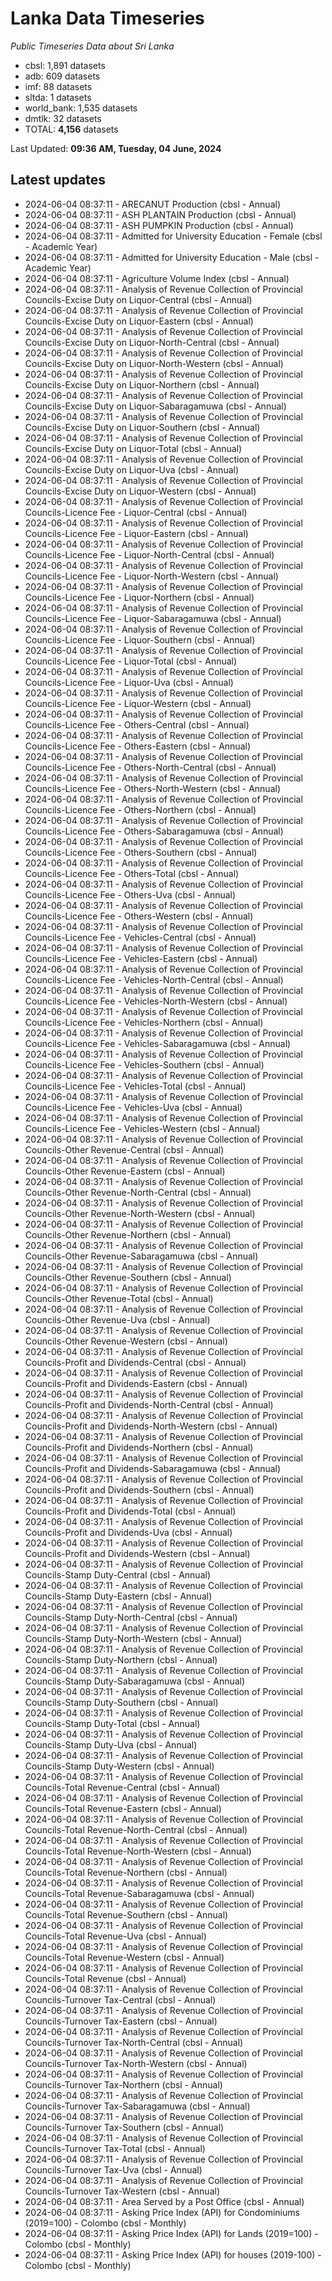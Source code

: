 # Lanka Data Timeseries
*Public Timeseries Data about Sri Lanka*

* cbsl: 1,891 datasets
* adb: 609 datasets
* imf: 88 datasets
* sltda: 1 datasets
* world_bank: 1,535 datasets
* dmtlk: 32 datasets
* TOTAL: **4,156** datasets

Last Updated: **09:36 AM, Tuesday, 04 June, 2024**

## Latest updates

* 2024-06-04 08:37:11 - ARECANUT Production (cbsl - Annual)
* 2024-06-04 08:37:11 - ASH PLANTAIN Production (cbsl - Annual)
* 2024-06-04 08:37:11 - ASH PUMPKIN Production (cbsl - Annual)
* 2024-06-04 08:37:11 - Admitted for University Education - Female (cbsl - Academic Year)
* 2024-06-04 08:37:11 - Admitted for University Education - Male (cbsl - Academic Year)
* 2024-06-04 08:37:11 - Agriculture Volume Index (cbsl - Annual)
* 2024-06-04 08:37:11 - Analysis of Revenue Collection of Provincial Councils-Excise Duty on Liquor-Central (cbsl - Annual)
* 2024-06-04 08:37:11 - Analysis of Revenue Collection of Provincial Councils-Excise Duty on Liquor-Eastern (cbsl - Annual)
* 2024-06-04 08:37:11 - Analysis of Revenue Collection of Provincial Councils-Excise Duty on Liquor-North-Central (cbsl - Annual)
* 2024-06-04 08:37:11 - Analysis of Revenue Collection of Provincial Councils-Excise Duty on Liquor-North-Western (cbsl - Annual)
* 2024-06-04 08:37:11 - Analysis of Revenue Collection of Provincial Councils-Excise Duty on Liquor-Northern (cbsl - Annual)
* 2024-06-04 08:37:11 - Analysis of Revenue Collection of Provincial Councils-Excise Duty on Liquor-Sabaragamuwa (cbsl - Annual)
* 2024-06-04 08:37:11 - Analysis of Revenue Collection of Provincial Councils-Excise Duty on Liquor-Southern (cbsl - Annual)
* 2024-06-04 08:37:11 - Analysis of Revenue Collection of Provincial Councils-Excise Duty on Liquor-Total (cbsl - Annual)
* 2024-06-04 08:37:11 - Analysis of Revenue Collection of Provincial Councils-Excise Duty on Liquor-Uva (cbsl - Annual)
* 2024-06-04 08:37:11 - Analysis of Revenue Collection of Provincial Councils-Excise Duty on Liquor-Western (cbsl - Annual)
* 2024-06-04 08:37:11 - Analysis of Revenue Collection of Provincial Councils-Licence Fee - Liquor-Central (cbsl - Annual)
* 2024-06-04 08:37:11 - Analysis of Revenue Collection of Provincial Councils-Licence Fee - Liquor-Eastern (cbsl - Annual)
* 2024-06-04 08:37:11 - Analysis of Revenue Collection of Provincial Councils-Licence Fee - Liquor-North-Central (cbsl - Annual)
* 2024-06-04 08:37:11 - Analysis of Revenue Collection of Provincial Councils-Licence Fee - Liquor-North-Western (cbsl - Annual)
* 2024-06-04 08:37:11 - Analysis of Revenue Collection of Provincial Councils-Licence Fee - Liquor-Northern (cbsl - Annual)
* 2024-06-04 08:37:11 - Analysis of Revenue Collection of Provincial Councils-Licence Fee - Liquor-Sabaragamuwa (cbsl - Annual)
* 2024-06-04 08:37:11 - Analysis of Revenue Collection of Provincial Councils-Licence Fee - Liquor-Southern (cbsl - Annual)
* 2024-06-04 08:37:11 - Analysis of Revenue Collection of Provincial Councils-Licence Fee - Liquor-Total (cbsl - Annual)
* 2024-06-04 08:37:11 - Analysis of Revenue Collection of Provincial Councils-Licence Fee - Liquor-Uva (cbsl - Annual)
* 2024-06-04 08:37:11 - Analysis of Revenue Collection of Provincial Councils-Licence Fee - Liquor-Western (cbsl - Annual)
* 2024-06-04 08:37:11 - Analysis of Revenue Collection of Provincial Councils-Licence Fee - Others-Central (cbsl - Annual)
* 2024-06-04 08:37:11 - Analysis of Revenue Collection of Provincial Councils-Licence Fee - Others-Eastern (cbsl - Annual)
* 2024-06-04 08:37:11 - Analysis of Revenue Collection of Provincial Councils-Licence Fee - Others-North-Central (cbsl - Annual)
* 2024-06-04 08:37:11 - Analysis of Revenue Collection of Provincial Councils-Licence Fee - Others-North-Western (cbsl - Annual)
* 2024-06-04 08:37:11 - Analysis of Revenue Collection of Provincial Councils-Licence Fee - Others-Northern (cbsl - Annual)
* 2024-06-04 08:37:11 - Analysis of Revenue Collection of Provincial Councils-Licence Fee - Others-Sabaragamuwa (cbsl - Annual)
* 2024-06-04 08:37:11 - Analysis of Revenue Collection of Provincial Councils-Licence Fee - Others-Southern (cbsl - Annual)
* 2024-06-04 08:37:11 - Analysis of Revenue Collection of Provincial Councils-Licence Fee - Others-Total (cbsl - Annual)
* 2024-06-04 08:37:11 - Analysis of Revenue Collection of Provincial Councils-Licence Fee - Others-Uva (cbsl - Annual)
* 2024-06-04 08:37:11 - Analysis of Revenue Collection of Provincial Councils-Licence Fee - Others-Western (cbsl - Annual)
* 2024-06-04 08:37:11 - Analysis of Revenue Collection of Provincial Councils-Licence Fee - Vehicles-Central (cbsl - Annual)
* 2024-06-04 08:37:11 - Analysis of Revenue Collection of Provincial Councils-Licence Fee - Vehicles-Eastern (cbsl - Annual)
* 2024-06-04 08:37:11 - Analysis of Revenue Collection of Provincial Councils-Licence Fee - Vehicles-North-Central (cbsl - Annual)
* 2024-06-04 08:37:11 - Analysis of Revenue Collection of Provincial Councils-Licence Fee - Vehicles-North-Western (cbsl - Annual)
* 2024-06-04 08:37:11 - Analysis of Revenue Collection of Provincial Councils-Licence Fee - Vehicles-Northern (cbsl - Annual)
* 2024-06-04 08:37:11 - Analysis of Revenue Collection of Provincial Councils-Licence Fee - Vehicles-Sabaragamuwa (cbsl - Annual)
* 2024-06-04 08:37:11 - Analysis of Revenue Collection of Provincial Councils-Licence Fee - Vehicles-Southern (cbsl - Annual)
* 2024-06-04 08:37:11 - Analysis of Revenue Collection of Provincial Councils-Licence Fee - Vehicles-Total (cbsl - Annual)
* 2024-06-04 08:37:11 - Analysis of Revenue Collection of Provincial Councils-Licence Fee - Vehicles-Uva (cbsl - Annual)
* 2024-06-04 08:37:11 - Analysis of Revenue Collection of Provincial Councils-Licence Fee - Vehicles-Western (cbsl - Annual)
* 2024-06-04 08:37:11 - Analysis of Revenue Collection of Provincial Councils-Other Revenue-Central (cbsl - Annual)
* 2024-06-04 08:37:11 - Analysis of Revenue Collection of Provincial Councils-Other Revenue-Eastern (cbsl - Annual)
* 2024-06-04 08:37:11 - Analysis of Revenue Collection of Provincial Councils-Other Revenue-North-Central (cbsl - Annual)
* 2024-06-04 08:37:11 - Analysis of Revenue Collection of Provincial Councils-Other Revenue-North-Western (cbsl - Annual)
* 2024-06-04 08:37:11 - Analysis of Revenue Collection of Provincial Councils-Other Revenue-Northern (cbsl - Annual)
* 2024-06-04 08:37:11 - Analysis of Revenue Collection of Provincial Councils-Other Revenue-Sabaragamuwa (cbsl - Annual)
* 2024-06-04 08:37:11 - Analysis of Revenue Collection of Provincial Councils-Other Revenue-Southern (cbsl - Annual)
* 2024-06-04 08:37:11 - Analysis of Revenue Collection of Provincial Councils-Other Revenue-Total (cbsl - Annual)
* 2024-06-04 08:37:11 - Analysis of Revenue Collection of Provincial Councils-Other Revenue-Uva (cbsl - Annual)
* 2024-06-04 08:37:11 - Analysis of Revenue Collection of Provincial Councils-Other Revenue-Western (cbsl - Annual)
* 2024-06-04 08:37:11 - Analysis of Revenue Collection of Provincial Councils-Profit and Dividends-Central (cbsl - Annual)
* 2024-06-04 08:37:11 - Analysis of Revenue Collection of Provincial Councils-Profit and Dividends-Eastern (cbsl - Annual)
* 2024-06-04 08:37:11 - Analysis of Revenue Collection of Provincial Councils-Profit and Dividends-North-Central (cbsl - Annual)
* 2024-06-04 08:37:11 - Analysis of Revenue Collection of Provincial Councils-Profit and Dividends-North-Western (cbsl - Annual)
* 2024-06-04 08:37:11 - Analysis of Revenue Collection of Provincial Councils-Profit and Dividends-Northern (cbsl - Annual)
* 2024-06-04 08:37:11 - Analysis of Revenue Collection of Provincial Councils-Profit and Dividends-Sabaragamuwa (cbsl - Annual)
* 2024-06-04 08:37:11 - Analysis of Revenue Collection of Provincial Councils-Profit and Dividends-Southern (cbsl - Annual)
* 2024-06-04 08:37:11 - Analysis of Revenue Collection of Provincial Councils-Profit and Dividends-Total (cbsl - Annual)
* 2024-06-04 08:37:11 - Analysis of Revenue Collection of Provincial Councils-Profit and Dividends-Uva (cbsl - Annual)
* 2024-06-04 08:37:11 - Analysis of Revenue Collection of Provincial Councils-Profit and Dividends-Western (cbsl - Annual)
* 2024-06-04 08:37:11 - Analysis of Revenue Collection of Provincial Councils-Stamp Duty-Central (cbsl - Annual)
* 2024-06-04 08:37:11 - Analysis of Revenue Collection of Provincial Councils-Stamp Duty-Eastern (cbsl - Annual)
* 2024-06-04 08:37:11 - Analysis of Revenue Collection of Provincial Councils-Stamp Duty-North-Central (cbsl - Annual)
* 2024-06-04 08:37:11 - Analysis of Revenue Collection of Provincial Councils-Stamp Duty-North-Western (cbsl - Annual)
* 2024-06-04 08:37:11 - Analysis of Revenue Collection of Provincial Councils-Stamp Duty-Northern (cbsl - Annual)
* 2024-06-04 08:37:11 - Analysis of Revenue Collection of Provincial Councils-Stamp Duty-Sabaragamuwa (cbsl - Annual)
* 2024-06-04 08:37:11 - Analysis of Revenue Collection of Provincial Councils-Stamp Duty-Southern (cbsl - Annual)
* 2024-06-04 08:37:11 - Analysis of Revenue Collection of Provincial Councils-Stamp Duty-Total (cbsl - Annual)
* 2024-06-04 08:37:11 - Analysis of Revenue Collection of Provincial Councils-Stamp Duty-Uva (cbsl - Annual)
* 2024-06-04 08:37:11 - Analysis of Revenue Collection of Provincial Councils-Stamp Duty-Western (cbsl - Annual)
* 2024-06-04 08:37:11 - Analysis of Revenue Collection of Provincial Councils-Total Revenue-Central (cbsl - Annual)
* 2024-06-04 08:37:11 - Analysis of Revenue Collection of Provincial Councils-Total Revenue-Eastern (cbsl - Annual)
* 2024-06-04 08:37:11 - Analysis of Revenue Collection of Provincial Councils-Total Revenue-North-Central (cbsl - Annual)
* 2024-06-04 08:37:11 - Analysis of Revenue Collection of Provincial Councils-Total Revenue-North-Western (cbsl - Annual)
* 2024-06-04 08:37:11 - Analysis of Revenue Collection of Provincial Councils-Total Revenue-Northern (cbsl - Annual)
* 2024-06-04 08:37:11 - Analysis of Revenue Collection of Provincial Councils-Total Revenue-Sabaragamuwa (cbsl - Annual)
* 2024-06-04 08:37:11 - Analysis of Revenue Collection of Provincial Councils-Total Revenue-Southern (cbsl - Annual)
* 2024-06-04 08:37:11 - Analysis of Revenue Collection of Provincial Councils-Total Revenue-Uva (cbsl - Annual)
* 2024-06-04 08:37:11 - Analysis of Revenue Collection of Provincial Councils-Total Revenue-Western (cbsl - Annual)
* 2024-06-04 08:37:11 - Analysis of Revenue Collection of Provincial Councils-Total Revenue (cbsl - Annual)
* 2024-06-04 08:37:11 - Analysis of Revenue Collection of Provincial Councils-Turnover Tax-Central (cbsl - Annual)
* 2024-06-04 08:37:11 - Analysis of Revenue Collection of Provincial Councils-Turnover Tax-Eastern (cbsl - Annual)
* 2024-06-04 08:37:11 - Analysis of Revenue Collection of Provincial Councils-Turnover Tax-North-Central (cbsl - Annual)
* 2024-06-04 08:37:11 - Analysis of Revenue Collection of Provincial Councils-Turnover Tax-North-Western (cbsl - Annual)
* 2024-06-04 08:37:11 - Analysis of Revenue Collection of Provincial Councils-Turnover Tax-Northern (cbsl - Annual)
* 2024-06-04 08:37:11 - Analysis of Revenue Collection of Provincial Councils-Turnover Tax-Sabaragamuwa (cbsl - Annual)
* 2024-06-04 08:37:11 - Analysis of Revenue Collection of Provincial Councils-Turnover Tax-Southern (cbsl - Annual)
* 2024-06-04 08:37:11 - Analysis of Revenue Collection of Provincial Councils-Turnover Tax-Total (cbsl - Annual)
* 2024-06-04 08:37:11 - Analysis of Revenue Collection of Provincial Councils-Turnover Tax-Uva (cbsl - Annual)
* 2024-06-04 08:37:11 - Analysis of Revenue Collection of Provincial Councils-Turnover Tax-Western (cbsl - Annual)
* 2024-06-04 08:37:11 - Area Served by a Post Office (cbsl - Annual)
* 2024-06-04 08:37:11 - Asking Price Index (API) for Condominiums (2019=100) - Colombo (cbsl - Monthly)
* 2024-06-04 08:37:11 - Asking Price Index (API) for Lands (2019=100) - Colombo (cbsl - Monthly)
* 2024-06-04 08:37:11 - Asking Price Index (API) for houses (2019-100) - Colombo (cbsl - Monthly)